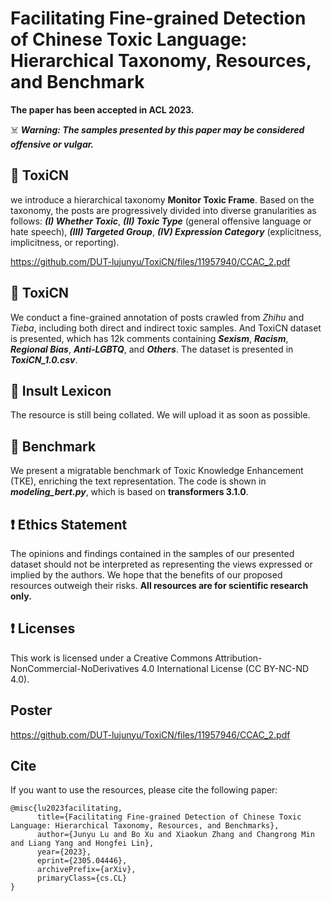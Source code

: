 # Facilitating Fine-grained Detection of Chinese Toxic Language: Hierarchical Taxonomy, Resources, and Benchmark

**The paper has been accepted in ACL 2023.**

☠️ ***Warning: The samples presented by this paper may be considered offensive or vulgar.***

## 📜 ToxiCN
we introduce a hierarchical taxonomy **Monitor Toxic Frame**. Based on the taxonomy, the posts are progressively divided into diverse granularities as follows: **_(I) Whether Toxic_**, ***(II) Toxic Type*** (general offensive language or hate speech), ***(III) Targeted Group***, ***(IV) Expression Category*** (explicitness, implicitness, or reporting). 

https://github.com/DUT-lujunyu/ToxiCN/files/11957940/CCAC_2.pdf



## 📜 ToxiCN
We conduct a fine-grained annotation of posts crawled from _Zhihu_ and _Tieba_, including both direct and indirect toxic samples. And ToxiCN dataset is presented, which has 12k comments containing **_Sexism_**, **_Racism_**, **_Regional Bias_**, **_Anti-LGBTQ_**, and **_Others_**. The dataset is presented in ***ToxiCN_1.0.csv***.

## 📜 Insult Lexicon
The resource is still being collated. We will upload it as soon as possible.

## 📜 Benchmark
We present a migratable benchmark of Toxic Knowledge Enhancement (TKE), enriching the text representation. The code is shown in **_modeling_bert.py_**, which is based on **transformers 3.1.0**.

## ❗️ Ethics Statement
The opinions and findings contained in the samples of our presented dataset should not be interpreted as representing the views expressed or implied by the authors. We hope that the benefits of our proposed resources outweigh their risks. **All resources are for scientific research only.**

## ❗️ Licenses
This work is licensed under a Creative Commons Attribution- NonCommercial-NoDerivatives 4.0 International License (CC BY-NC-ND 4.0). 

## Poster

https://github.com/DUT-lujunyu/ToxiCN/files/11957946/CCAC_2.pdf

## Cite
If you want to use the resources, please cite the following paper:
~~~
@misc{lu2023facilitating,
      title={Facilitating Fine-grained Detection of Chinese Toxic Language: Hierarchical Taxonomy, Resources, and Benchmarks}, 
      author={Junyu Lu and Bo Xu and Xiaokun Zhang and Changrong Min and Liang Yang and Hongfei Lin},
      year={2023},
      eprint={2305.04446},
      archivePrefix={arXiv},
      primaryClass={cs.CL}
}
~~~

